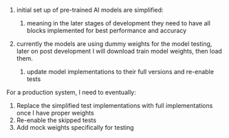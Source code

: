 
1. initial set up of pre-trained AI models are simplified:
	1. meaning in the later stages of development they need to have all blocks implemented for best performance and accuracy 

2. currently the models are using dummy weights for the model testing, later on post development I will download train model weights, then load them.
	1. update model implementations to their full versions and re-enable tests



For a production system, I need to eventually:

1. Replace the simplified test implementations with full implementations once I have proper weights
2. Re-enable the skipped tests
3. Add mock weights specifically for testing